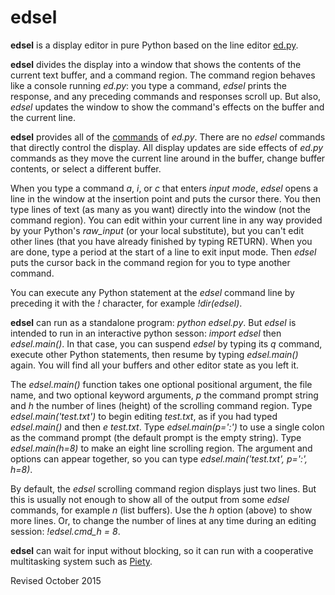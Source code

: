 
edsel
===

**edsel** is a display editor in pure Python based on the line editor
  [ed.py](ed.md).

**edsel** divides the display into a window that shows the contents of
the current text buffer, and a command region. The command region
behaves like a console running *ed.py*: you type a command, *edsel*
prints the response, and any preceding commands and responses scroll
up.  But also, *edsel* updates the window to show the command's effects
on the buffer and the current line.

**edsel** provides all of the [commands](ed.txt) of *ed.py*.  There are no *edsel*
commands that directly control the display.  All display updates are
side effects of *ed.py* commands as they move the current line around
in the buffer, change buffer contents, or select a different buffer.

When you type a command *a*, *i*, or *c* that enters *input mode*,
*edsel* opens a line in the window at the insertion point and puts the
cursor there.  You then type lines of text (as many as you want)
directly into the window (not the command region).  You can edit
within your current line in any way provided by your Python's
*raw_input* (or your local substitute), but you can't edit other lines
(that you have already finished by typing RETURN).  When you are done,
type a period at the start of a line to exit input mode.  Then *edsel*
puts the cursor back in the command region for you to type another
command.

You can execute any Python statement at the *edsel* command line by
preceding it with the *!* character, for example *!dir(edsel)*.

**edsel** can run as a standalone program: *python edsel.py*.  But *edsel*
is intended to run in an interactive python sesson: *import edsel* then
*edsel.main()*.  In that case, you can suspend *edsel* by typing its *q*
command, execute other Python statements, then resume by typing
*edsel.main()* again.  You will find all your buffers and other editor
state as you left it.


The *edsel.main()* function takes one optional positional argument, the
file name, and two optional keyword arguments, *p* the command prompt
string and *h* the number of lines (height) of the scrolling command
region.  Type *edsel.main('test.txt')* to begin editing *test.txt*, as if
you had typed *edsel.main()* and then *e test.txt*.  Type
*edsel.main(p=':')* to use a single colon as the command prompt (the
default prompt is the empty string).  Type *edsel.main(h=8)* to make an eight line
scrolling region.  The argument and options can
appear together, so you can type *edsel.main('test.txt', p=':', h=8)*.

By default, the *edsel* scrolling command region displays just two
lines.  But this is usually not enough to show all of the output from
some *edsel* commands, for example *n* (list buffers).  Use the *h*
option (above) to show more lines.  Or, to change the number of lines
at any time during an editing session: *!edsel.cmd_h = 8*.

**edsel** can wait for input without blocking, so it can run with a
cooperative multitasking system such as [Piety](../piety/README.md).

Revised October 2015
